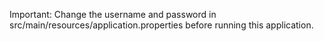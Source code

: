 Important: Change the username and password in src/main/resources/application.properties before running this application.
